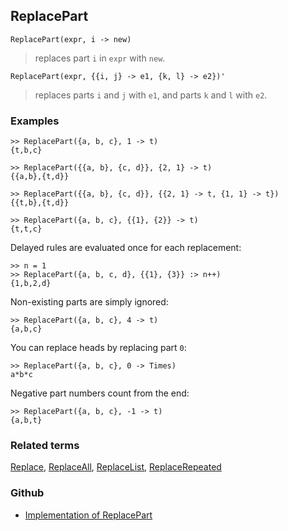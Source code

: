## ReplacePart

```
ReplacePart(expr, i -> new)
```

> replaces part `i` in `expr` with `new`.

```
ReplacePart(expr, {{i, j} -> e1, {k, l} -> e2})'
```

> replaces parts `i` and `j` with `e1`, and parts `k` and `l` with `e2`.

### Examples

```
>> ReplacePart({a, b, c}, 1 -> t)
{t,b,c}

>> ReplacePart({{a, b}, {c, d}}, {2, 1} -> t)
{{a,b},{t,d}}
 
>> ReplacePart({{a, b}, {c, d}}, {{2, 1} -> t, {1, 1} -> t})
{{t,b},{t,d}}
 
>> ReplacePart({a, b, c}, {{1}, {2}} -> t)
{t,t,c}
```

Delayed rules are evaluated once for each replacement:

```
>> n = 1
>> ReplacePart({a, b, c, d}, {{1}, {3}} :> n++)
{1,b,2,d} 
```

Non-existing parts are simply ignored:

```
>> ReplacePart({a, b, c}, 4 -> t)
{a,b,c}
```

You can replace heads by replacing part `0`:

```
>> ReplacePart({a, b, c}, 0 -> Times)
a*b*c
```
 
Negative part numbers count from the end:

```
>> ReplacePart({a, b, c}, -1 -> t)
{a,b,t}
```

### Related terms 
[Replace](Replace.md), [ReplaceAll](ReplaceAll.md), [ReplaceList](ReplaceList.md), [ReplaceRepeated](ReplaceRepeated.md)

### Github

* [Implementation of ReplacePart](https://github.com/axkr/symja_android_library/blob/master/symja_android_library/matheclipse-core/src/main/java/org/matheclipse/core/builtin/ListFunctions.java#L6051) 
